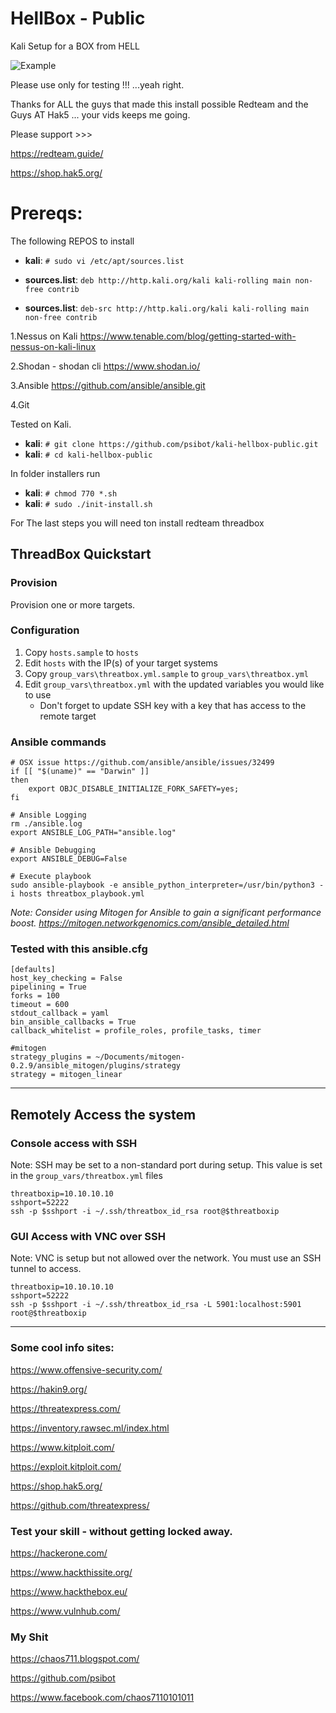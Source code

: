 # HellBox - Public
Kali Setup for a BOX from HELL

![Example](https://imgur.com/FIvxk7U.png)

Please use only for testing !!! ...yeah right.

Thanks for ALL the guys that made this install possible Redteam and the Guys AT Hak5 ... your vids keeps me going.

Please support >>> 

https://redteam.guide/

https://shop.hak5.org/

# Prereqs:


The following REPOS to install 

* **kali**: ```# sudo vi /etc/apt/sources.list  ```

* **sources.list**: ```deb http://http.kali.org/kali kali-rolling main non-free contrib ```
* **sources.list**: ```deb-src http://http.kali.org/kali kali-rolling main non-free contrib ```


 1.Nessus on Kali 
https://www.tenable.com/blog/getting-started-with-nessus-on-kali-linux

 2.Shodan - shodan cli 
https://www.shodan.io/

 3.Ansible
https://github.com/ansible/ansible.git

 4.Git



Tested on Kali.

* **kali**: ```# git clone https://github.com/psibot/kali-hellbox-public.git  ```
* **kali**: ```# cd kali-hellbox-public  ```

In folder installers run 
* **kali**: ```# chmod 770 *.sh   ```
* **kali**: ```# sudo ./init-install.sh   ```

For The last steps you will need ton install redteam threadbox

## ThreadBox Quickstart

### Provision

Provision one or more targets.


### Configuration

1) Copy `hosts.sample` to `hosts`
2) Edit `hosts` with the IP(s) of your target systems
3) Copy `group_vars\threatbox.yml.sample` to `group_vars\threatbox.yml`
4) Edit `group_vars\threatbox.yml` with the updated variables you would like to use
   - Don't forget to update SSH key with a key that has access to the remote target

### Ansible commands

```
# OSX issue https://github.com/ansible/ansible/issues/32499
if [[ "$(uname)" == "Darwin" ]]
then
    export OBJC_DISABLE_INITIALIZE_FORK_SAFETY=yes;
fi

# Ansible Logging
rm ./ansible.log
export ANSIBLE_LOG_PATH="ansible.log"

# Ansible Debugging
export ANSIBLE_DEBUG=False

# Execute playbook
sudo ansible-playbook -e ansible_python_interpreter=/usr/bin/python3 -i hosts threatbox_playbook.yml 
```

*Note: Consider using Mitogen for Ansible to gain a significant performance boost. https://mitogen.networkgenomics.com/ansible_detailed.html*

### Tested with this ansible.cfg

```
[defaults]
host_key_checking = False
pipelining = True
forks = 100
timeout = 600
stdout_callback = yaml
bin_ansible_callbacks = True
callback_whitelist = profile_roles, profile_tasks, timer

#mitogen
strategy_plugins = ~/Documents/mitogen-0.2.9/ansible_mitogen/plugins/strategy
strategy = mitogen_linear
```

------------------------------------
## Remotely Access the system

### Console access with SSH

Note: SSH may be set to a non-standard port during setup. This value is set in the `group_vars/threatbox.yml` files

```
threatboxip=10.10.10.10
sshport=52222
ssh -p $sshport -i ~/.ssh/threatbox_id_rsa root@$threatboxip
```

### GUI Access with VNC over SSH

Note: VNC is setup but not allowed over the network. You must use an SSH tunnel to access.

```
threatboxip=10.10.10.10
sshport=52222
ssh -p $sshport -i ~/.ssh/threatbox_id_rsa -L 5901:localhost:5901 root@$threatboxip
```
------------------------------------

### Some cool info sites:

https://www.offensive-security.com/

https://hakin9.org/

https://threatexpress.com/

https://inventory.rawsec.ml/index.html

https://www.kitploit.com/

https://exploit.kitploit.com/

https://shop.hak5.org/

https://github.com/threatexpress/



### Test your skill - without getting locked away.

https://hackerone.com/

https://www.hackthissite.org/

https://www.hackthebox.eu/

https://www.vulnhub.com/


### My Shit 

https://chaos711.blogspot.com/ 

https://github.com/psibot

https://www.facebook.com/chaos7110101011
